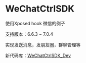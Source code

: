 

# WeChatCtrlSDK
 使用Xposed hook 微信的例子

 支持版本：6.6.3 ~ 7.0.4
 
 实现发送消息，发朋友圈，群聊管理等

 新代码库：[WeChatCtrlSDK_Dev](https://github.com/JYongDev/WeChatCtrlSDK_Dev)

